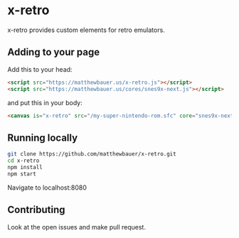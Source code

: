 # x-retro

x-retro provides custom elements for retro emulators.

## Adding to your page

Add this to your head:

```html
<script src="https://matthewbauer.us/x-retro.js"></script>
<script src="https://matthewbauer.us/cores/snes9x-next.js"></script>
```

and put this in your body:

```html
<canvas is="x-retro" src="/my-super-nintendo-rom.sfc" core="snes9x-next" autostart></canvas>
```

## Running locally

```sh
git clone https://github.com/matthewbauer/x-retro.git
cd x-retro
npm install
npm start
```

Navigate to localhost:8080

## Contributing

Look at the open issues and make pull request.
